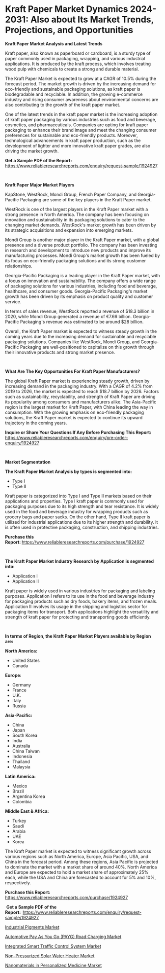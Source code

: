 <p><h1>Kraft Paper Market Dynamics 2024-2031: Also about Its Market Trends, Projections, and Opportunities</h1></p><p><strong>Kraft Paper Market Analysis and Latest Trends</strong></p>
<p><p>Kraft paper, also known as paperboard or cardboard, is a sturdy type of paper commonly used in packaging, wrapping, and various industrial applications. It is produced by the kraft process, which involves treating wood pulp with chemicals to create a strong and durable material.</p><p>The Kraft Paper Market is expected to grow at a CAGR of 10.5% during the forecast period. The market growth is driven by the increasing demand for eco-friendly and sustainable packaging solutions, as kraft paper is biodegradable and recyclable. In addition, the growing e-commerce industry and rising consumer awareness about environmental concerns are also contributing to the growth of the kraft paper market.</p><p>One of the latest trends in the kraft paper market is the increasing adoption of kraft paper packaging by various industries such as food and beverage, cosmetics, and pharmaceuticals. Companies are opting for kraft paper packaging to enhance their brand image and meet the changing consumer preferences for sustainable and eco-friendly products. Moreover, technological advancements in kraft paper production, such as the development of lighter and more innovative kraft paper grades, are also driving the market growth.</p></p>
<p><strong>Get a Sample PDF of the Report:&nbsp;</strong> <a href="https://www.reliableresearchreports.com/enquiry/request-sample/1924927">https://www.reliableresearchreports.com/enquiry/request-sample/1924927</a></p>
<p>&nbsp;</p>
<p><strong>Kraft Paper Major Market Players</strong></p>
<p><p>KapStone, WestRock, Mondi Group, French Paper Company, and Georgia-Pacific Packaging are some of the key players in the Kraft Paper market. </p><p>WestRock is one of the largest players in the Kraft Paper market with a strong presence in North America. The company has been focusing on innovation and sustainability in its packaging solutions to cater to the changing market demands. WestRock's market growth has been driven by its strategic acquisitions and expansion into emerging markets.</p><p>Mondi Group is another major player in the Kraft Paper market, with a global presence and a diverse product portfolio. The company has been investing in research and development to introduce new products and improve its manufacturing processes. Mondi Group's market growth has been fueled by its focus on eco-friendly packaging solutions and its strong customer relationships.</p><p>Georgia-Pacific Packaging is a leading player in the Kraft Paper market, with a focus on innovation and sustainability. The company offers a wide range of packaging solutions for various industries, including food and beverage, healthcare, and consumer goods. Georgia-Pacific Packaging's market growth has been driven by its emphasis on product quality and customer service.</p><p>In terms of sales revenue, WestRock reported a revenue of $18.3 billion in 2020, while Mondi Group generated a revenue of €7.66 billion. Georgia-Pacific Packaging's revenue was estimated to be around $28 billion.</p><p>Overall, the Kraft Paper market is expected to witness steady growth in the coming years due to the increasing demand for sustainable and recyclable packaging solutions. Companies like WestRock, Mondi Group, and Georgia-Pacific Packaging are well-positioned to capitalize on this growth through their innovative products and strong market presence.</p></p>
<p>&nbsp;</p>
<p><strong>What Are The Key Opportunities For Kraft Paper Manufacturers?</strong></p>
<p><p>The global Kraft Paper market is experiencing steady growth, driven by increasing demand in the packaging industry. With a CAGR of 4.2% from 2019 to 2026, the market is expected to reach $18.7 billion by 2026. Factors such as sustainability, recyclability, and strength of Kraft Paper are driving its popularity among consumers and manufacturers alike. The Asia-Pacific region is the largest market for Kraft Paper, with China leading the way in consumption. With the growing emphasis on eco-friendly packaging solutions, the Kraft Paper market is expected to continue its upward trajectory in the coming years.</p></p>
<p><strong>Inquire or Share Your Questions If Any Before Purchasing This Report:</strong> <a href="https://www.reliableresearchreports.com/enquiry/pre-order-enquiry/1924927">https://www.reliableresearchreports.com/enquiry/pre-order-enquiry/1924927</a></p>
<p>&nbsp;</p>
<p><strong>Market Segmentation</strong></p>
<p><strong>The Kraft Paper Market Analysis by types is segmented into:</strong></p>
<p><ul><li>Type I</li><li>Type II</li></ul></p>
<p><p>Kraft paper is categorized into Type I and Type II markets based on their applications and properties. Type I kraft paper is commonly used for packaging purposes due to its high strength and tear resistance. It is widely used in the food and beverage industry for wrapping products such as grocery bags and paper sacks. On the other hand, Type II kraft paper is utilized for industrial applications due to its higher strength and durability. It is often used in protective packaging, construction, and shipping industries.</p></p>
<p><strong>Purchase this Report:&nbsp;</strong><a href="https://www.reliableresearchreports.com/purchase/1924927">https://www.reliableresearchreports.com/purchase/1924927</a></p>
<p>&nbsp;</p>
<p><strong>The Kraft Paper Market Industry Research by Application is segmented into:</strong></p>
<p><ul><li>Application I</li><li>Application II</li></ul></p>
<p><p>Kraft paper is widely used in various industries for packaging and labeling purposes. Application I refers to its use in the food and beverage industry for packaging products such as dry foods, bakery items, and frozen meals. Application II involves its usage in the shipping and logistics sector for packaging items for transport. Both applications highlight the versatility and strength of kraft paper for protecting and transporting goods efficiently.</p></p>
<p>&nbsp;</p>
<p><strong>In terms of Region, the Kraft Paper Market Players available by Region are:</strong></p>
<p>
    <p> <strong> North America: </strong>
        <ul>
            <li>United States</li>
            <li>Canada</li>
        </ul>
        </p> 
    <p> <strong> Europe: </strong>
        <ul>
            <li>Germany</li>
            <li>France</li>
            <li>U.K.</li>
            <li>Italy</li>
            <li>Russia</li>
        </ul>
        </p> 
    <p> <strong> Asia-Pacific: </strong>
        <ul>
            <li>China</li>
            <li>Japan</li>
            <li>South Korea</li>
            <li>India</li>
            <li>Australia</li>
            <li>China Taiwan</li>
            <li>Indonesia</li>
            <li>Thailand</li>
            <li>Malaysia</li>
        </ul>
        </p> 
    <p> <strong> Latin America: </strong>
        <ul>
            <li>Mexico</li>
            <li>Brazil</li>
            <li>Argentina Korea</li>
            <li>Colombia</li>
        </ul>
        </p> 
    <p> <strong> Middle East & Africa: </strong>
        <ul>
            <li>Turkey</li>
            <li>Saudi</li>
            <li>Arabia</li>
            <li>UAE</li>
            <li>Korea</li>
        </ul>
    </p>
    </p>
<p><p>The Kraft Paper market is expected to witness significant growth across various regions such as North America, Europe, Asia Pacific, USA, and China in the forecast period. Among these regions, Asia Pacific is projected to dominate the market with a market share of around 40%. North America and Europe are expected to hold a market share of approximately 25% each, while the USA and China are forecasted to account for 5% and 10%, respectively.</p></p>
<p><strong>Purchase this Report: </strong><a href="https://www.reliableresearchreports.com/purchase/1924927">https://www.reliableresearchreports.com/purchase/1924927</a></p>
<p>&nbsp;<strong>Get a Sample PDF of the Report:&nbsp;&nbsp;</strong><a href="https://www.reliableresearchreports.com/enquiry/request-sample/1924927">https://www.reliableresearchreports.com/enquiry/request-sample/1924927</a></p>
<p><strong></strong></p>
<p><p><a href="https://view.publitas.com/reportprime-1/industrial-pigments-market-size-growth-and-forecast-from-2024-2031/">Industrial Pigments Market</a></p><p><a href="https://github.com/wusalecollins540tpqoz/Market-Research-Report-List-1/blob/main/automotive-pay-as-you-go-payg-road-charging-market.md">Automotive Pay As You Go (PAYG) Road Charging Market</a></p><p><a href="https://github.com/kathiaseamanalvaradovlprc2h/Market-Research-Report-List-1/blob/main/integrated-smart-traffic-control-system-market.md">Integrated Smart Traffic Control System Market</a></p><p><a href="https://poised-avenue-46d.notion.site/Non-Pressurized-Solar-Water-Heater-Market-Analysis-Examines-its-Scope-on-Growth-Opportunities-and-F-bac3f6537f704a03964b621092d7e4f0">Non-Pressurized Solar Water Heater Market</a></p><p><a href="https://unruly-ladybug-44b.notion.site/Nanomaterials-in-Personalized-Medicine-Market-Analysis-and-Market-Size-Global-Industry-Overview-Ma-f9a71ebe73f34f648e38b4bc925e053b">Nanomaterials in Personalized Medicine Market</a></p></p>